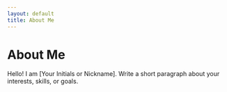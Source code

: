 ```yaml
---
layout: default
title: About Me
---
```

# About Me
Hello! I am [Your Initials or Nickname].
Write a short paragraph about your interests, skills, or goals.

